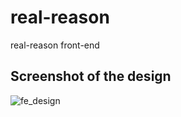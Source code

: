 # real-reason
real-reason front-end

## Screenshot of the design
![fe_design](https://user-images.githubusercontent.com/92164491/222699267-b9e5d493-2342-4286-b064-a2b94bff1055.PNG)
